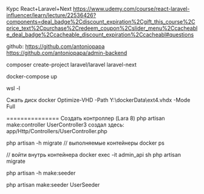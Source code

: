 Курс React+Laravel+Next
https://www.udemy.com/course/react-laravel-influencer/learn/lecture/22536426?components=deal_badge%2Cdiscount_expiration%2Cgift_this_course%2Cprice_text%2Cpurchase%2Credeem_coupon%2Cslider_menu%2Ccacheable_deal_badge%2Ccacheable_discount_expiration%2Ccacheabl#questions

github:
https://github.com/antoniopapa
https://github.com/antoniopapa/admin-backend

composer create-project laravel/laravel laravel-next

docker-compose up

wsl -l

Сжать диск docker
Optimize-VHD -Path Y:\dockerData\ext4.vhdx -Mode Full


===============
Создать контроллер (Lara 8)
php artisan make:controller UserController3
создал здесь:
app/Http/Controllers/UserController.php


php artisan -h migrate
// выполняемые контейнеры
docker ps

// войти внутрь контейнера
docker exec -it admin_api sh
php artisan migrate

php artisan -h make:seeder

php artisan make:seeder UserSeeder
